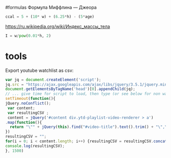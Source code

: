 #formulas
Формула Миффлина — Джеора
```python
ccal = 5 + (10* w) + (6.25*h) - (5*age)
```
https://ru.wikipedia.org/wiki/Индекс_массы_тела
```python
I = w/pow(0.01*h, 2)
```

# tools

Export youtube watchlist as csv: 
```js
var jq = document.createElement('script');
jq.src = "https://ajax.googleapis.com/ajax/libs/jquery/3.5.1/jquery.min.js";
document.getElementsByTagName('head')[0].appendChild(jq);
// ... give time for script to load, then type (or see below for non wait option)
setTimeout(function(){
jQuery.noConflict();
 var content;
 var resultingCSV ;
 content = jQuery('#content div.ytd-playlist-video-renderer > a')
.map(function(){
  return "\"" + jQuery(this).find("#video-title").text().trim() + "\",\"\"," + "youtube.com" + jQuery(this).attr("href");
})
resultingCSV = "";
for(i = 0; i < content.length; i++) {resultingCSV = resultingCSV.concat(content[i] + "\r\n");}
console.log(resultingCSV);
}, 1500)


```
